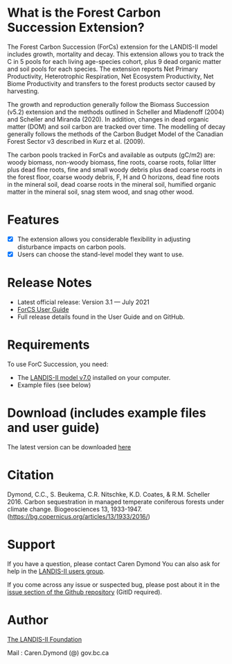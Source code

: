 # What is the Forest Carbon Succession Extension? 

The Forest Carbon Succession (ForCs) extension for the LANDIS-II model includes growth, mortality and decay. This extension allows you to track the C in 5 pools for each living age-species cohort, plus 9 dead organic matter and soil pools for each species. The extension reports Net Primary Productivity, Heterotrophic Respiration, Net Ecosystem Productivity, Net Biome Productivity and transfers to the forest products sector caused by harvesting. 

The growth and reproduction generally follow the Biomass Succession (v5.2) extension and the methods outlined in Scheller and Mladenoff (2004) and Scheller and Miranda (2020). In addition, changes in dead organic matter (DOM) and soil carbon are tracked over time. The modelling of decay generally follows the methods of the Carbon Budget Model of the Canadian Forest Sector v3 described in Kurz et al. (2009).

The carbon pools tracked in ForCs and available as outputs (gC/m2) are: woody biomass, non-woody biomass, fine roots, coarse roots, foliar litter plus dead fine roots, fine and small woody debris plus dead coarse roots in the forest floor, coarse woody debris, F, H and O horizons, dead fine roots in the mineral soil, dead coarse roots in the mineral soil, humified organic matter in the mineral soil, snag stem wood, and snag other wood.
# Features

- [x] The extension allows you considerable flexibility in adjusting disturbance impacts on carbon pools.
- [x] Users can choose the stand-level model they want to use.

# Release Notes

- Latest official release: Version 3.1 — July 2021
- [ForCS User Guide](https://github.com/LANDIS-II-Foundation/Extension-ForCS-Succession/blob/master/docs/LANDIS-II%20ForC%20Succession%20v3.1%20User%20Guide.pdf)
- Full release details found in the User Guide and on GitHub.

# Requirements

To use ForC Succession, you need:

- The [LANDIS-II model v7.0](http://www.landis-ii.org/install) installed on your computer.
- Example files (see below)

# Download (includes example files and user guide)

The latest version can be downloaded [here](https://github.com/LANDIS-II-Foundation/Extension-ForCS-Succession/blob/master/deploy/installer/LANDIS-II-V7%20ForC%20Succession%203.1-setup.exe)

# Citation

Dymond, C.C., S. Beukema, C.R. Nitschke, K.D. Coates, & R.M. Scheller 2016. Carbon sequestration in managed temperate coniferous forests under climate change. Biogeosciences 13, 1933-1947.(https://bg.copernicus.org/articles/13/1933/2016/)

# Support

If you have a question, please contact Caren Dymond 
You can also ask for help in the [LANDIS-II users group](http://www.landis-ii.org/users).

If you come across any issue or suspected bug, please post about it in the [issue section of the Github repository](https://github.com/LANDIS-II-Foundation/Extension-ForCS-Succession/issues) (GitID required).

# Author

[The LANDIS-II Foundation](http://www.landis-ii.org)

Mail : Caren.Dymond (@) gov.bc.ca